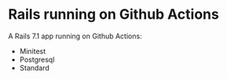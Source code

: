 # Rails running on Github Actions

A Rails 7.1 app running on Github Actions:

* Minitest
* Postgresql
* Standard
